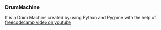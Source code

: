 ### DrumMachine

It is a Drum Machine created by using Python and Pygame with the help of [freecodecamp video on youtube](https://www.youtube.com/watch?v=F3J3PZj0zi0&t=5535s&ab_channel=freeCodeCamp.org)
